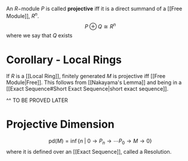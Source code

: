 An $R-$module $P$ is called **projective** iff it is a direct summand of a [[Free Module]], $R^{n}$.
$$P \oplus Q \cong R^{n}$$
where we say that $Q$ exists

# Corollary - Local Rings
If $R$ is a [[Local Ring]], finitely generated $M$ is projective iff [[Free Module|Free]]. This follows from [[Nakayama's Lemma]] and being in a [[Exact Sequence#Short Exact Sequence|short exact sequence]]. 

^^ TO BE PROVED LATER 


# Projective Dimension
$$\text{pd}(M) = \inf\{n \;|\; 0 \to P_{n}\to \cdots P_{0}\to M \to 0\}$$
where it is defined over an [[Exact Sequence]], called a Resolution. 